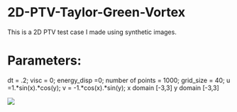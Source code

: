# 2D-PTV-Taylor-Green-Vortex
This is a 2D PTV test case I made using synthetic images. 

# Parameters:
dt = .2;
visc = 0;
energy_disp =0;
number of points = 1000;
grid_size = 40;
u =1.*sin(x).*cos(y);
v = -1.*cos(x).*sin(y);
x domain [-3,3]
y domain [-3,3]

![](gif_TD.gif)
